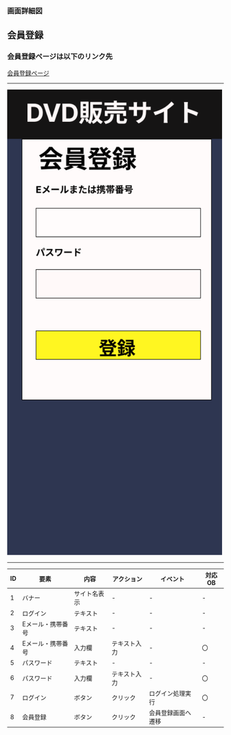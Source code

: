 ### 画面詳細図
## 会員登録
### 会員登録ページは以下のリンク先
[会員登録ページ](https://www.figma.com/file/aUIBKwBN1BN1f6srbwgCz3/%E4%B8%AD%E6%9D%91%E5%8B%87%E8%BC%9D-s-team-library?node-id=320%3A12)
*****
<img src="../img/touroku.png" width="500">

******

|ID|要素|内容|アクション|イベント|対応OB|
|---|---|---|-----------|-------|------|
|1  |バナー|サイト名表示|-|-|-|
|2  |ログイン|テキスト|-|-|-|
|3  |Eメール・携帯番号|テキスト|-|-|-|
|4  |Eメール・携帯番号|入力欄|テキスト入力|-|〇|
|5  |パスワード|テキスト|-|-|-|
|6  |パスワード|入力欄|テキスト入力|-|〇|
|7  |ログイン|ボタン|クリック|ログイン処理実行|〇|
|8  |会員登録|ボタン|クリック|会員登録画面へ遷移|-|

